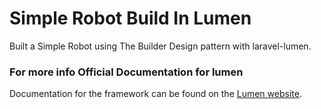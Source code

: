 # Simple Robot Build In Lumen
Built a Simple Robot using The Builder Design pattern with laravel-lumen.

### For more info Official Documentation for lumen
Documentation for the framework can be found on the [Lumen website](https://lumen.laravel.com/docs).

